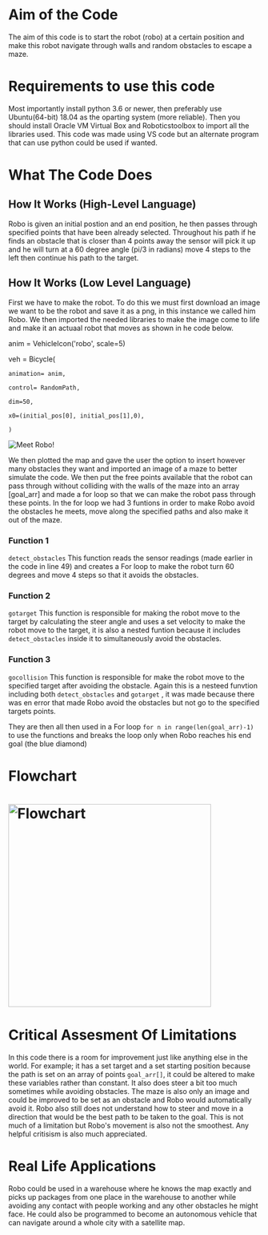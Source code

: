 # Aim of the Code
The aim of this code is to start the robot (robo) at a certain position and make this robot navigate through walls and random obstacles to escape a maze.

# Requirements to use this code
Most importantly install python 3.6 or newer, then preferably use Ubuntu(64-bit) 18.04 as the oparting system (more reliable). Then you should install Oracle VM Virtual Box and Roboticstoolbox to import all the libraries used. This code was made using VS code but an alternate program that can use python could be used if wanted.

# What The Code Does

## How It Works (High-Level Language)
Robo is given an initial postion and an end position, he then passes through specified points that have been already selected. Throughout his path if he finds an obstacle that is closer than 4 points away the sensor will pick it up and he will turn at a 60 degree angle (pi/3 in radians) move 4 steps to the left then continue his path to the target.

## How It Works (Low Level Language)
First we have to make the robot. To do this we must first download an image we want to be the robot and save it as a png, in this instance we called him Robo. We then imported the needed libraries to make the image come to life and make it an actuaal robot that moves as shown in he code below.

anim = VehicleIcon('robo', scale=5)

veh = Bicycle(

    animation= anim,

    control= RandomPath,

    dim=50,

    x0=(initial_pos[0], initial_pos[1],0),

    )
  
![Meet Robo!](/desktop/robo.png)

We then plotted the map and gave the user the option to insert however many obstacles they want and imported an image of a maze to better simulate the code. We then put the free points available that the robot can pass through without colliding with the walls of the maze into an array [goal_arr] and made a for loop so that we can make the robot pass through these points. In the for loop we had 3 funtions in order to make Robo avoid the obstacles he meets, move along the specified paths and also make it out of the maze.

### Function 1            
`detect_obstacles` This function reads the sensor readings (made earlier in the code in line 49) and creates a For loop to make the robot turn 60 degrees and move 4 steps so that it avoids the obstacles.

### Function 2
`gotarget` This function is responsible for making the robot move to the target by calculating the steer angle and uses a set velocity to make the robot move to the target, it is also a nested funtion because it includes `detect_obstacles` inside it to simultaneously avoid the obstacles.

### Function 3
`gocollision` This function is responsible for make the robot move to the specified target after avoiding the obstacle. Again this is a nesteed funvtion including both `detect_obstacles` and `gotarget` , it was made because there was en error that made Robo avoid the obstacles but not go to the specified targets points.

They are then all then used in a For loop `for n in range(len(goal_arr)-1)` to use the functions and breaks the loop only when Robo reaches his end goal (the blue diamond) 

# Flowchart
# <img width="405" alt="Flowchart" src="https://user-images.githubusercontent.com/114486423/206733963-da906261-0e0c-4084-a40f-d8f9f7079115.png">

# Critical Assesment Of Limitations
In this code there is a room for improvement just like anything else in the world. For example; it has a set target and a set starting position because the path is set on an array of points `goal_arr[]`, it could be altered to make these variables rather than constant. It also does steer a bit too much sometimes while avoiding obstacles. The maze is also only an image and could be improved to be set as an obstacle and Robo would automatically avoid it. Robo also still does not understand how to steer and move in a direction that would be the best path to be taken to the goal. This is not much of a limitation but Robo's movement is also not the smoothest. Any helpful critisism is also much appreciated.

# Real Life Applications
Robo could be used in a warehouse where he knows the map exactly and picks up packages from one place in the warehouse to another while avoiding any contact with people working and any other obstacles he might face. He could also be programmed to become an autonomous vehicle that can navigate around a whole city with a satellite map.


